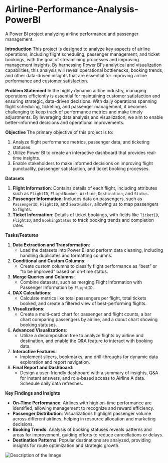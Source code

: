 # Airline-Performance-Analysis-PowerBI
A Power BI project analyzing airline performance and passenger management.

**Introduction**
This project is designed to analyze key aspects of airline operations, including flight scheduling, passenger management, and ticket bookings, with the goal of streamlining processes and improving management insights. By harnessing Power BI's analytical and visualization capabilities, this analysis will reveal operational bottlenecks, booking trends, and other data-driven insights that are essential for improving airline performance and customer satisfaction.

**Problem Statement**
In the highly dynamic airline industry, managing operations efficiently is essential for maintaining customer satisfaction and ensuring strategic, data-driven decisions. With daily operations spanning flight scheduling, ticketing, and passenger management, it becomes challenging to keep track of performance metrics and make timely adjustments. By leveraging data analysis and visualization, we aim to enable better-informed decisions and operational improvements.

**Objective**
The primary objective of this project is to:
1. Analyze flight performance metrics, passenger data, and ticketing statuses.
2. Utilize Power BI to create an interactive dashboard that provides real-time insights.
3. Enable stakeholders to make informed decisions on improving flight punctuality, passenger satisfaction, and ticket booking processes.

**Datasets**
1. **Flight Information**: Contains details of each flight, including attributes such as `FlightID`, `FlightNumber`, `Airline`, `Destination`, and `Status`.
2. **Passenger Information**: Includes data on passengers, such as `PassengerID`, `FlightID`, and `SeatNumber`, allowing us to map passengers to flights.
3. **Ticket Information**: Details of ticket bookings, with fields like `TicketID`, `FlightID`, and `BookingStatus` to track booking trends and completion rates.

**Tasks/Features**
1. **Data Extraction and Transformation**: 
   - Load the datasets into Power BI and perform data cleaning, including handling duplicates and formatting columns.
2. **Conditional and Custom Columns**: 
   - Create custom columns to classify flight performance as “best” or “to be improved” based on on-time status.
3. **Merge Queries and Columns**: 
   - Combine datasets, such as merging Flight Information with Passenger Information by `FlightID`.
4. **DAX Calculations**:
   - Calculate metrics like total passengers per flight, total tickets booked, and create a filtered view of best-performing flights.
5. **Visualizations**:
   - Create a multi-card chart for passenger and flight counts, a bar chart comparing passengers by airline, and a donut chart showing booking statuses.
6. **Advanced Visualizations**:
   - Utilize a decomposition tree to analyze flights by airline and destination, and enable the Q&A feature to interact with booking data.
7. **Interactive Features**:
   - Implement slicers, bookmarks, and drill-throughs for dynamic data exploration and report navigation.
8. **Final Report and Dashboard**:
   - Design a user-friendly dashboard with a summary of insights, Q&A for instant answers, and role-based access to Airline A data. Schedule daily data refreshes.

**Key Findings and Insights**
- **On-Time Performance**: Airlines with high on-time performance are identified, allowing management to recognize and reward efficiency.
- **Passenger Distribution**: Visualizations highlight passenger volume across different airlines, helping in resource allocation and marketing decisions.
- **Booking Trends**: Analysis of booking statuses reveals patterns and areas for improvement, guiding efforts to reduce cancellations or delays.
- **Destination Patterns**: Popular destinations are analyzed, providing insights for route optimization and strategic growth.

![Description of the Image]()

![]()
![]()
![]()

![]()
